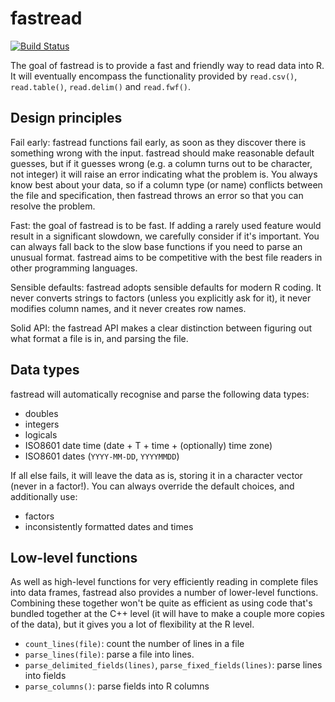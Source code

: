 # fastread

[![Build Status](https://travis-ci.org/hadley/fastread.png?branch=master)](https://travis-ci.org/hadley/fastread)

The goal of fastread is to provide a fast and friendly way to read data into R. It will eventually encompass the functionality provided by `read.csv()`, `read.table()`, `read.delim()` and `read.fwf()`.

## Design principles

Fail early: fastread functions fail early, as soon as they discover there is something wrong with the input. fastread should make reasonable default guesses, but if it guesses wrong (e.g. a column turns out to be character, not integer) it will raise an error indicating what the problem is. You always know best about your data, so if a column type (or name) conflicts between the file and specification, then fastread throws an error so that you can resolve the problem.

Fast: the goal of fastread is to be fast. If adding a rarely used feature would result in a significant slowdown, we carefully consider if it's important. You can always fall back to the slow base functions if you need to parse an unusual format. fastread aims to be competitive with the best file readers in other programming languages.

Sensible defaults: fastread adopts sensible defaults for modern R coding. It never converts strings to factors (unless you explicitly ask for it), it never modifies column names, and it never creates row names.

Solid API: the fastread API makes a clear distinction between figuring out what format a file is in, and parsing the file. 

## Data types

fastread will automatically recognise and parse the following data types:

* doubles
* integers
* logicals
* ISO8601 date time (date + T + time + (optionally) time zone)
* ISO8601 dates (`YYYY-MM-DD`, `YYYYMMDD`)

If all else fails, it will leave the data as is, storing it in a character vector (never in a factor!). You can always override the default choices, and additionally use:

* factors
* inconsistently formatted dates and times

## Low-level functions

As well as high-level functions for very efficiently reading in complete files into data frames, fastread also provides a number of lower-level functions. Combining these together won't be quite as efficient as using code that's bundled together at the C++ level (it will have to make a couple more copies of the data), but it gives you a lot of flexibility at the R level.

* `count_lines(file)`: count the number of lines in a file
* `parse_lines(file)`: parse a file into lines.
* `parse_delimited_fields(lines)`, `parse_fixed_fields(lines)`: parse lines into
  fields
* `parse_columns()`: parse fields into R columns
